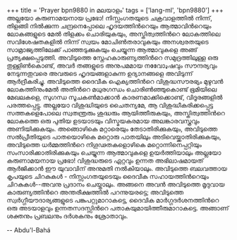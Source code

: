 +++
title = 'Prayer bpn9880 in മലയാളം'
tags = ['lang-ml', 'bpn9880']
+++
അല്ലയോ കരുണാമയനായ പ്രഭോ! നിസ്സംഗതയുടെ ചക്രവാളത്തില്‍ നിന്ന്, തിളങ്ങി നില്‍ക്കുന്ന ചന്ദ്രനെപ്പോലെ ഹൃദയത്തിന്‍റെയും ആത്മാവിന്‍റെയും ലോകങ്ങളുടെ മേല്‍ തിളക്കം ചൊരിയുകയും, അസ്തിത്വത്തിന്‍റെ ലോകത്തിലെ സവിശേഷതകളില്‍ നിന്ന് സ്വയം മോചിണ്‍തരാവുകയും അനശ്വരതയുടെ സാമ്രാജ്യത്തിലേക്ക് പാഞ്ഞടുക്കുകയും ചെയ്യുന്ന ആത്മാവുകളെ അങ്ങ് പ്രത്യക്ഷപ്പെടുത്തി. അവിടുത്തെ സ്നേഹകാരുണ്യത്തിന്‍റെ സമുദ്രത്തിലുള്ള ഒരു തുള്ളിണ്‍കൊണ്ട്, അവര്‍ തങ്ങളുടെ അനുപമമായ നവോേډഷവും സൗന്ദര്യവും നേടുന്നതുവരെ അവരുടെ ഹൃദയങ്ങളാകുന്ന ഉദ്യാനങ്ങളെ അവിടുന്ന് ആര്‍ദ്രീകരിച്ചു. അവിടുത്തെ ദൈവീക ഐക്യത്തിന്‍റെ വിശുദ്ധസൗരഭ്യം മുഴുവന്‍ ലോകത്തിനുംമേല്‍ അതിന്‍റെ മധുരഗന്ധം ചൊരിണ്‍ഞ്ഞുകൊണ്ട് ഭൂമിയിലെ മേഖലകളെ, സുഗന്ധ സൂചകണ്‍മാക്കാന്‍ കാരണമാക്കിക്കൊണ്ട്, വിദൂരങ്ങളില്‍ പരത്തപ്പെട്ടു.
അല്ലയോ വിശുദ്ധിയുടെ ചൈതന്യമേ, ആ വിശുദ്ധീകരിക്കപ്പെട്ട സത്തകളെപോലെ സ്വതന്ത്രരും ശുദ്ധരും ആയിത്തീരുകയും, അസ്തിത്വത്തിന്‍റെ ലോകത്തെ ഒരു പുതിയ ഉടയാടയും വിസ്മയകരമായ അലങ്കാരവസ്ത്രവും അണിയിക്കുകയും. അങ്ങൊഴികെ മറ്റാരെയും തേടാതിരിക്കുകയും, അവിടുത്തെ സല്‍പ്രീതിയുടെ പാതയൊഴികെ മറ്റൊരു പാതയിലും അടിവെയ്ക്കാതിരിക്കുകയും, അവിടുത്തെ ധര്‍മ്മത്തിന്‍റെ നിഗൂഢതകളൊഴികെ മറ്റൊന്നിനെപ്പറ്റിയും സംസാരിക്കാതിരിക്കുകയും ചെയ്യുന്ന ആത്മാവുകളെ ഉയര്‍ത്തിയാലും
അല്ലയോ കരുണാമയനായ പ്രഭോ! വിശുദ്ധരുടെ ഏറ്റവും ഉന്നത അഭിലാഷമായത് ആര്‍ജിക്കാന്‍ ഈ യുവാവിന് അനുമതി നല്‍കിയാലും. അവിടുത്തെ ബലവത്തായ കൃപയുടെ ചിറകുകള്‍ - നിസ്സംഗതയുടെയും ദൈവീക സഹായത്തിന്‍റെയും ചിറകുകള്‍--അവനു പ്രദാനം ചെയ്താലും. അങ്ങനെ അവന്‍ അവിടുത്തെ മൃദുവായ കാരുണ്യത്തിന്‍റെ അന്തരീക്ഷത്തില്‍ പറന്നുയരട്ടെ; അവിടുത്തെ സ്വര്‍ഗ്ഗീയൗദാര്യങ്ങളുടെ പങ്കുപറ്റുമാറാകട്ടെ, ദൈവിക മാര്‍ഗ്ഗദര്‍ശനത്തിന്‍റെ ഒരു അടയാളവും ഉന്നതസദസ്സിന്‍റെ പതാകയുമായിത്തീരുമാറാകട്ടെ. അങ്ങാണ് ശക്തനും പ്രബലനും ദര്‍ശകനും ശ്രോതാവും.

-- Abdu'l-Bahá
